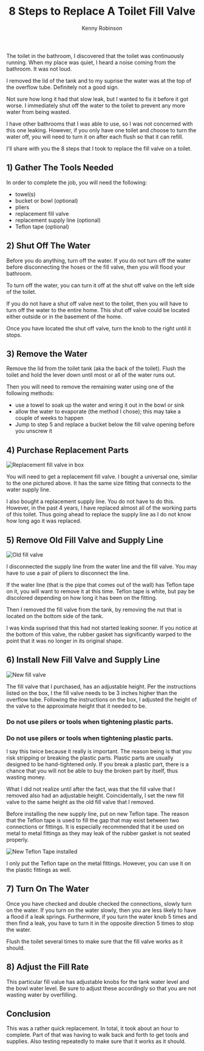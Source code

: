 ﻿---
title: 8 Steps to Replace A Toilet Fill Valve
author: Kenny Robinson
robots: index, follow
description: I cover how to replace the fill valve on a toilet that is leaking or faulty.
keywords: toilet, fill value, toilet repair, toilet leaking, toilet fixes
posted: 2020-03-15
updated: 2020-08-08
category: Handyman
type: blog
---

The toilet in the bathroom, I discovered that the toilet was continuously running.
When my place was quiet, I heard a noise coming from the bathroom. It was not loud.

I removed the lid of the tank and to my suprise the water was at the top of the overflow
tube. Definitely not a good sign.

Not sure how long it had that slow leak, but I wanted
to fix it before it got worse.
I immediately shut off the water to the toilet to prevent any more water from being wasted.

I have other bathrooms that I was able to use, so I was not concerned with this one leaking.
However, if you only have one toilet and choose to turn the water off, you will need to turn
it on after each flush so that it can refill.

I'll share with you the 8 steps that I took to replace the fill valve on a toilet.

## 1) Gather The Tools Needed

In order to complete the job, you will need the following:

* towel(s)
* bucket or bowl (optional)
* pliers
* replacement fill valve
* replacement supply line (optional)
* Teflon tape (optional)

## 2) Shut Off The Water

Before you do anything, turn off the water. If you do not turn off the water before disconnecting the hoses or
the fill valve, then you will flood your bathroom.

To turn off the water, you can turn it off at the shut off valve on the left side of the toilet.

If you do not have a shut off valve next to the toilet, then you will have to turn off the water to
the entire home. This shut off valve could be located either outside or in the basement of the home.

Once you have located the shut off valve, turn the knob to the right until it stops.

## 3) Remove the Water

Remove the lid from the toilet tank (aka the back of the toilet). Flush the toilet and hold the
lever down until most or all of the water runs out.

Then you will need to remove the remaining water using one of the following methods:

* use a towel to soak up the water and wring it out in the bowl or sink
* allow the water to evaporate (the method I chose); this may take a couple of weeks to happen
* Jump to step 5 and replace a bucket below the fill valve opening before you unscrew it

## 4) Purchase Replacement Parts

![Replacement fill valve in box](/images/toiletValve20200314_162009.jpg)

You will need to get a replacement fill valve. I bought a universal one, similar to the one
pictured above. It has the same size fitting that connects to the water supply line.

I also bought a replacement supply line. You do not have to do this. However, in the past 4 years,
I have replaced almost all of the working parts of this toilet. Thus going ahead to replace
the supply line as I do not know how long ago it was replaced.

## 5) Remove Old Fill Valve and Supply Line

![Old fill valve](/images/toiletValve20200314_164549.jpg)

I disconnected the supply line from the water line and the fill valve. You may have to use
a pair of pliers to disconnect the line.

If the water line (that is the pipe that comes out of the wall) has Teflon tape on it, you
will want to remove it at this time. Teflon tape is white, but pay be discolored depending
on how long it has been on the fitting.

Then I removed the fill valve from the tank, by removing the nut that is located on the
bottom side of the tank.

I was kinda suprised that this had not started leaking sooner. If you notice at the bottom
of this valve, the rubber gasket has significantly warped to the point that it was no longer
in its original shape.

## 6) Install New Fill Valve and Supply Line

![New fill valve](/images/toiletValve20200314_162111.jpg)

The fill valve that I purchased, has an adjustable height. Per the instructions listed on the box,
I the fill valve needs to be 3 inches higher than the overflow tube. Following the instructions
on the box, I adjusted the height of the valve to the approximate height that it needed to be.

### Do not use pilers or tools when tightening plastic parts.

### Do not use pilers or tools when tightening plastic parts.

I say this twice because it really is important.
The reason being is that you risk stripping or breaking the plastic parts. Plastic parts are
usually designed to be hand-tightened only. If you break a plastic part, there is a chance that
you will not be able to buy the broken part by itself, thus wasting money.

What I did not realize until after the fact, was that the fill valve that I removed also had
an adjustable height. Coincidentally, I set the new fill valve to the same height as the old fill
valve that I removed.

Before installing the new supply line, put on new Teflon tape. The reason that the Teflon tape
is used to fill the gap that may exist between two connections or fittings. It is especially
recommended that it be used on metal to metal fittings as they may leak of the rubber gasket
is not seated properly.

![New Teflon Tape installed](/images/toiletValve20200314_163700.jpg)

I only put the Teflon tape on the metal fittings. However, you can use it on the plastic
fittings as well.

## 7) Turn On The Water

Once you have checked and double checked the connections, slowly turn on the water. If you turn
on the water slowly, then you are less likely to have a flood if a leak springs. Furthermore,
if you turn the water knob 5 times and then find a leak, you have to turn it in the opposite
direction 5 times to stop the water.

Flush the toilet several times to make sure that the fill valve works as it should.

## 8) Adjust the Fill Rate

This particular fill value has adjustable knobs for the tank water level and the bowl
water level. Be sure to adjust these accordingly so that you are not wasting water
by overfilling.

## Conclusion

This was a rather quick replacement. In total, it took about an hour to complete. Part of that
was having to walk back and forth to get tools and supplies. Also testing repeatedly to make
sure that it works as it should.
